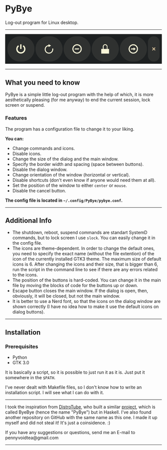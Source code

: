 # PyBye
Log-out program for Linux desktop.
****
![Screenshot](/Screenshot/PyBye-window.png "App. window")
****
## What you need to know

PyBye is a simple little log-out program with the help of which, it is more aesthetically pleasing (for me anyway) to end the current session, lock screen or suspend.

### Features

The program has a configuration file to change it to your liking.

<b><p>You can:</p></b>

- Change commands and icons.
- Disable icons.
- Change the size of the dialog and the main window.
- Specify the border width and spacing (space between buttons).
- Disable the dialog window.
- Change orientation of the window (horizontal or vertical).
- Disable shortcuts (don't even know if anyone would need them at all).
- Set the position of the window to either `center` or `mouse`.
- Disable the cancel button.

<b>The config file is located in `~/.config/PyBye/pybye.conf`.</b>

****

## Additional Info
* The shutdown, reboot, suspend commands are standart SystemD commands, but to lock screen I use `slock`. You can easily change it in the config file.
* The icons are theme-dependent. In order to change the default ones, you need to specify the exact name (without the file extention) of the icon of the currently installed GTK3 theme. The maximum size of default icons is 6. After changing the icons and their size, that is bigger than 6, run the script in the command line to see if there are any errors related to the icons.
* The position of the buttons is hard-coded. You can change it in the main file by moving the blocks of code for the buttons up or down.
* Escape button closes the main window. If the dialog is open, then, obviously, it will be closed, but not the main window.
* It is better to use a Nerd font, so that the icons on the dialog window are shown correctly (I have no idea how to make it use the default icons on dialog buttons).

****

## Installation

### Prerequisites
- Python
- GTK 3.0

It is basically a script, so it is possible to just run it as it is. Just put it somewhere in the `$PATH`. 
<p>I've never dealt with Makefile files, so I don't know how to write an installation script. I will see what I can do with it.</p>

*****

I took the inspiration from [DistroTube](https://www.youtube.com/c/DistroTube "Derek Taylor's chanel"), who built a similar [project](https://gitlab.com/dwt1/byebye "ByeBye on GitLab"), which is called ByeBye (hence the name "PyBye") but in Haskell. I've also found another repository on GitHub with the same name as this one. I made it up myself and did not steal it! It's just a coinsidence. :)

<p>If you have any suggestions or questions, send me an E-mail to pennyvoidtea@gmail.com </p>

*****